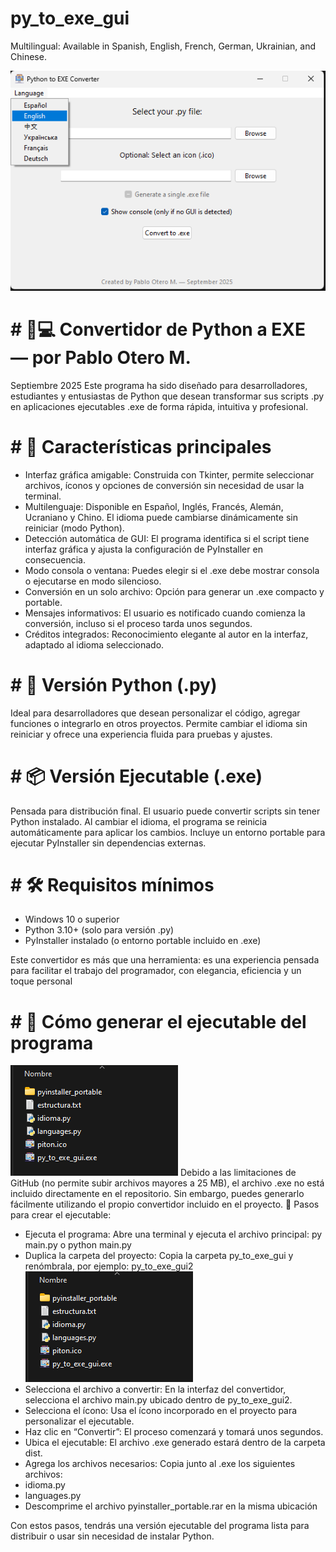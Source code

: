 # py_to_exe_gui

Multilingual: Available in Spanish, English, French, German, Ukrainian, and Chinese.

![py_to_exe_gui](ima.png)

# # 🐍💻 Convertidor de Python a EXE — por Pablo Otero M.
Septiembre 2025
Este programa ha sido diseñado para desarrolladores, estudiantes y entusiastas de Python que desean transformar sus scripts .py en aplicaciones ejecutables .exe de forma rápida, intuitiva y profesional.

# # 🎯 Características principales
- Interfaz gráfica amigable: Construida con Tkinter, permite seleccionar archivos, íconos y opciones de conversión sin necesidad de usar la terminal.
- Multilenguaje: Disponible en Español, Inglés, Francés, Alemán, Ucraniano y Chino. El idioma puede cambiarse dinámicamente sin reiniciar (modo Python).
- Detección automática de GUI: El programa identifica si el script tiene interfaz gráfica y ajusta la configuración de PyInstaller en consecuencia.
- Modo consola o ventana: Puedes elegir si el .exe debe mostrar consola o ejecutarse en modo silencioso.
- Conversión en un solo archivo: Opción para generar un .exe compacto y portable.
- Mensajes informativos: El usuario es notificado cuando comienza la conversión, incluso si el proceso tarda unos segundos.
- Créditos integrados: Reconocimiento elegante al autor en la interfaz, adaptado al idioma seleccionado.

# # 🧩 Versión Python (.py)
Ideal para desarrolladores que desean personalizar el código, agregar funciones o integrarlo en otros proyectos. Permite cambiar el idioma sin reiniciar y ofrece una experiencia fluida para pruebas y ajustes.

# # 📦 Versión Ejecutable (.exe)
Pensada para distribución final. El usuario puede convertir scripts sin tener Python instalado. Al cambiar el idioma, el programa se reinicia automáticamente para aplicar los cambios. Incluye un entorno portable para ejecutar PyInstaller sin dependencias externas.

# # 🛠️ Requisitos mínimos
- Windows 10 o superior
- Python 3.10+ (solo para versión .py)
- PyInstaller instalado (o entorno portable incluido en .exe)

Este convertidor es más que una herramienta: es una experiencia pensada para facilitar el trabajo del programador, con elegancia, eficiencia y un toque personal

# # 📝 Cómo generar el ejecutable del programa
![Folders](2025-09-15_20-29.png)
Debido a las limitaciones de GitHub (no permite subir archivos mayores a 25 MB), el archivo .exe no está incluido directamente en el repositorio. Sin embargo, puedes generarlo fácilmente utilizando el propio convertidor incluido en el proyecto.
🔧 Pasos para crear el ejecutable:
- Ejecuta el programa:
Abre una terminal y ejecuta el archivo principal:
py main.py o python main.py
- Duplica la carpeta del proyecto:
Copia la carpeta py_to_exe_gui y renómbrala, por ejemplo: py_to_exe_gui2
![Step 1 and 2](2025-09-15_20-29.png)
- Selecciona el archivo a convertir:
En la interfaz del convertidor, selecciona el archivo main.py ubicado dentro de py_to_exe_gui2.
- Selecciona el ícono:
Usa el ícono incorporado en el proyecto para personalizar el ejecutable.
- Haz clic en “Convertir”:
El proceso comenzará y tomará unos segundos.
- Ubica el ejecutable:
El archivo .exe generado estará dentro de la carpeta dist.
- Agrega los archivos necesarios:
Copia junto al .exe los siguientes archivos:
- idioma.py
- languages.py
- Descomprime el archivo pyinstaller_portable.rar en la misma ubicación

Con estos pasos, tendrás una versión ejecutable del programa lista para distribuir o usar sin necesidad de instalar Python.
